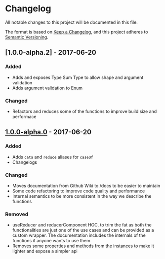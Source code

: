 # Changelog
All notable changes to this project will be documented in this file.

The format is based on [Keep a Changelog](https://keepachangelog.com/en/1.0.0/),
and this project adheres to [Semantic Versioning](https://semver.org/spec/v2.0.0.html).


## [1.0.0-alpha.2] - 2017-06-20
### Added
- Adds and exposes Type Sum Type to allow shape and argument validation
- Adds argument validation to Enum

### Changed
- Refactors and reduces some of the functions to improve build size and performace

## [1.0.0-alpha.0] - 2017-06-20
### Added
- Adds `cata` and `reduce` aliases for `caseOf`
- Changelogs

### Changed
- Moves documentation from Github Wiki to /docs to be easier to maintain
- Some code refactoring to improve code quality and performance
- Internal semantics to be more consistent in the way we describe the functions

### Removed
- useReducer and reducerComponent HOC, to trim the fat as both the functionalities are just one of the use cases and can be provided as a custom wrapper. The documentation includes the internals of the functions if anyone wants to use them
- Removes some properties and methods from the instances to make it lighter and expose a simpler api

[1.0.0-alpha.0]: https://github.com/phenax/enum-fp/compare/v0.5.0...v1.0.0-alpha.0

